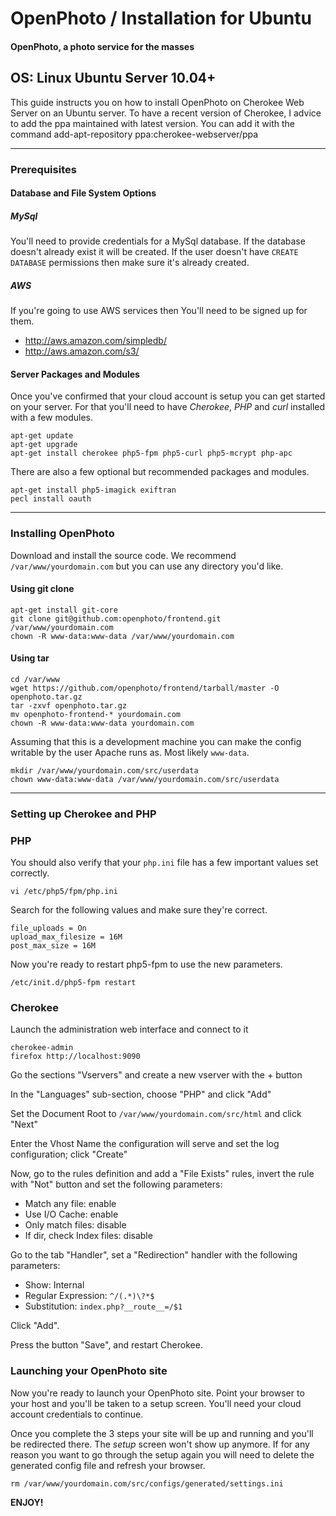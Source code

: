 OpenPhoto / Installation for Ubuntu
=======================
#### OpenPhoto, a photo service for the masses

## OS: Linux Ubuntu Server 10.04+

This guide instructs you on how to install OpenPhoto on Cherokee Web Server on an Ubuntu server.
To have a recent version of Cherokee, I advice to add the ppa maintained with latest version. You can add it with the command
    add-apt-repository ppa:cherokee-webserver/ppa

----------------------------------------

### Prerequisites

#### Database and File System Options

##### MySql 
You'll need to provide credentials for a MySql database. If the database doesn't already exist it will be created. If the user doesn't have `CREATE DATABASE` permissions then make sure it's already created.

##### AWS
If you're going to use AWS services then You'll need to be signed up for them.

* http://aws.amazon.com/simpledb/
* http://aws.amazon.com/s3/

#### Server Packages and Modules
Once you've confirmed that your cloud account is setup you can get started on your server. For that you'll need to have _Cherokee_, _PHP_ and _curl_ installed with a few modules.

    apt-get update
    apt-get upgrade
    apt-get install cherokee php5-fpm php5-curl php5-mcrypt php-apc

There are also a few optional but recommended packages and modules.

    apt-get install php5-imagick exiftran
    pecl install oauth

----------------------------------------

### Installing OpenPhoto

Download and install the source code. We recommend `/var/www/yourdomain.com` but you can use any directory you'd like.

#### Using git clone

    apt-get install git-core
    git clone git@github.com:openphoto/frontend.git /var/www/yourdomain.com
    chown -R www-data:www-data /var/www/yourdomain.com

#### Using tar

    cd /var/www
    wget https://github.com/openphoto/frontend/tarball/master -O openphoto.tar.gz
    tar -zxvf openphoto.tar.gz
    mv openphoto-frontend-* yourdomain.com
    chown -R www-data:www-data yourdomain.com

Assuming that this is a development machine you can make the config writable by the user Apache runs as. Most likely `www-data`.

    mkdir /var/www/yourdomain.com/src/userdata
    chown www-data:www-data /var/www/yourdomain.com/src/userdata

----------------------------------------

### Setting up Cherokee and PHP

### PHP

You should also verify that your `php.ini` file has a few important values set correctly.

    vi /etc/php5/fpm/php.ini

Search for the following values and make sure they're correct.

    file_uploads = On
    upload_max_filesize = 16M
    post_max_size = 16M

Now you're ready to restart php5-fpm to use the new parameters.

    /etc/init.d/php5-fpm restart

### Cherokee

Launch the administration web interface and connect to it

    cherokee-admin
    firefox http://localhost:9090

Go the sections "Vservers" and create a new vserver with the + button

In the "Languages" sub-section, choose "PHP" and click "Add"

Set the Document Root to `/var/www/yourdomain.com/src/html` and click "Next"

Enter the Vhost Name the configuration will serve and set the log configuration; click "Create"

Now, go to the rules definition and add a "File Exists" rules, invert the rule with "Not" button and set the following parameters:

* Match any file: enable
* Use I/O Cache: enable
* Only match files: disable
* If dir, check Index files: disable

Go to the tab "Handler", set a "Redirection" handler with the following parameters:

* Show: Internal
* Regular Expression: `^/(.*)\?*$`
* Substitution: `index.php?__route__=/$1`

Click "Add".

Press the button "Save", and restart Cherokee.

### Launching your OpenPhoto site

Now you're ready to launch your OpenPhoto site. Point your browser to your host and you'll be taken to a setup screen. You'll need your cloud account credentials to continue.

Once you complete the 3 steps your site will be up and running and you'll be redirected there. The _setup_ screen won't show up anymore. If for any reason you want to go through the setup again you will need to delete the generated config file and refresh your browser.

    rm /var/www/yourdomain.com/src/configs/generated/settings.ini

**ENJOY!**

